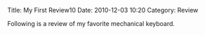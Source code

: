 Title: My First Review10
Date: 2010-12-03 10:20
Category: Review

Following is a review of my favorite mechanical keyboard.